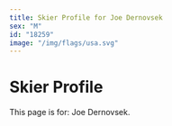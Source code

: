 ```yaml
---
title: Skier Profile for Joe Dernovsek
sex: "M"
id: "18259"
image: "/img/flags/usa.svg" 
---
```


# Skier Profile

This page is for: Joe Dernovsek.
    